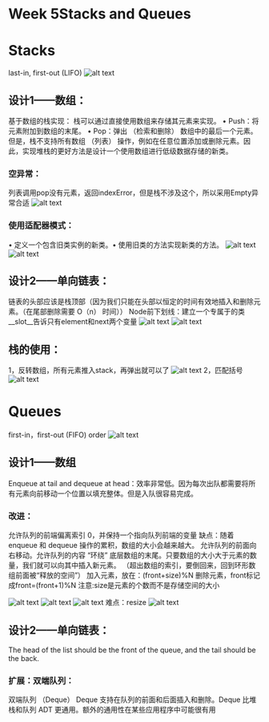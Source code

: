 # Week 5Stacks and Queues
# Stacks
last-in, first-out (LIFO)
![alt text](image.png)
## 设计1——数组：
基于数组的栈实现： 栈可以通过直接使用数组来存储其元素来实现。
• Push：将元素附加到数组的末尾。
• Pop：弹出 （检索和删除） 数组中的最后一个元素。
但是，栈不支持所有数组 （列表） 操作，例如在任意位置添加或删除元素。因此，实现堆栈的更好方法是设计一个使用数组进行低级数据存储的新类。
### 空异常：
列表调用pop没有元素，返回indexError，但是栈不涉及这个，所以采用Empty异常合适
![alt text](image-1.png)
### 使用适配器模式：
• 定义一个包含旧类实例的新类。• 使用旧类的方法实现新类的方法。
![alt text](image-2.png)
![alt text](image-3.png)
## 设计2——单向链表：
链表的头部应该是栈顶部（因为我们只能在头部以恒定的时间有效地插入和删除元素。（在尾部删除需要 O（n） 时间））
Node前下划线：建立一个专属于的类
__slot__告诉只有element和next两个变量
![alt text](image-4.png)
![alt text](image-5.png)

## 栈的使用：
1，反转数组，所有元素推入stack，再弹出就可以了
![alt text](image-7.png)
2，匹配括号
![alt text](image-6.png)
# Queues
first-in，first-out (FIFO) order
![alt text](image-8.png)
## 设计1——数组
Enqueue at tail and dequeue at head：效率非常低。因为每次出队都需要将所有元素向前移动一个位置以填充整体。但是入队很容易完成。
### 改进：
允许队列的前端偏离索引 0，并保持一个指向队列前端的变量
缺点：随着 enqueue 和 dequeue 操作的累积，数组的大小会越来越大。
允许队列的前面向右移动。允许队列的内容 “环绕” 底层数组的末尾。只要数组的大小大于元素的数量，我们就可以向其中插入新元素。
（超出数组的索引，要倒回来，回到环形数组前面被“释放的空间”）
加入元素，放在：(front+size)%N
删除元素，front标记成front=(front+1)%N
注意:size是元素的个数而不是存储空间的大小

![alt text](image-10.png)
![alt text](image-11.png)
![alt text](image-13.png)
难点：resize
![alt text](image-12.png)

## 设计2——单向链表：
The head of the list should be the front of the queue, and the tail should be the back.
### 扩展：双端队列：
双端队列 （Deque） Deque 支持在队列的前面和后面插入和删除。Deque 比堆栈和队列 ADT 更通用。额外的通用性在某些应用程序中可能很有用